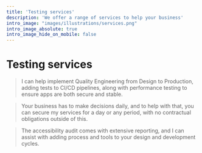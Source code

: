 ```yaml
---
title: 'Testing services'
description: 'We offer a range of services to help your business'
intro_image: "images/illustrations/services.png"
intro_image_absolute: true
intro_image_hide_on_mobile: false
---
```


# Testing services

> I can help implement Quality Engineering from Design to Production, adding tests to CI/CD pipelines, along with performance testing to ensure apps are both secure and stable.

> Your business has to make decisions daily, and to help with that, you can secure my services for a day or any period, with no contractual obligations outside of this.

>The accessibility audit comes with extensive reporting, and I can assist with adding process and tools to your design and development cycles.